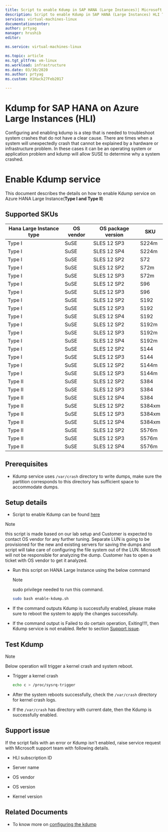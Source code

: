 ```yaml
---
title: Script to enable Kdump in SAP HANA (Large Instances)| Microsoft Docs
description: Script to enable Kdump in SAP HANA (Large Instances) HLI Type I, HLI Type II
services: virtual-machines-linux
documentationcenter:
author: prtyag
manager: hrushib
editor:

ms.service: virtual-machines-linux

ms.topic: article
ms.tgt_pltfrm: vm-linux
ms.workload: infrastructure
ms.date: 03/30/2020
ms.author: prtyag
ms.custom: H1Hack27Feb2017

---
```


# Kdump for SAP HANA on Azure Large Instances (HLI)

Configuring and enabling kdump is a step that is needed to troubleshoot system crashes that do not have a clear cause.
There are times when a system will unexpectedly crash that cannot be explained by a hardware or infrastructure problem.
In these cases it can be an operating system or application problem and kdump will allow SUSE to determine why a system crashed.

# Enable Kdump service

This document describes the details on how to enable Kdump service on Azure HANA Large
Instance(**Type I and Type II**)

## Supported SKUs

|  Hana Large Instance type   |  OS vendor   |  OS package version   |  SKU	       |
|-----------------------------|--------------|-----------------------|-------------|
|   Type I                    |  SuSE        |   SLES 12 SP3         |  S224m      |
|   Type I                    |  SuSE        |   SLES 12 SP4         |  S224m      |
|   Type I                    |  SuSE        |   SLES 12 SP2         |  S72        |
|   Type I                    |  SuSE        |   SLES 12 SP2         |  S72m       |
|   Type I                    |  SuSE        |   SLES 12 SP3         |  S72m       |
|   Type I                    |  SuSE        |   SLES 12 SP2         |  S96        |
|   Type I                    |  SuSE        |   SLES 12 SP3         |  S96        |
|   Type I                    |  SuSE        |   SLES 12 SP2         |  S192       |
|   Type I                    |  SuSE        |   SLES 12 SP3         |  S192       |
|   Type I                    |  SuSE        |   SLES 12 SP4         |  S192       |
|   Type I                    |  SuSE        |   SLES 12 SP2         |  S192m      |
|   Type I                    |  SuSE        |   SLES 12 SP3         |  S192m      |
|   Type I                    |  SuSE        |   SLES 12 SP4         |  S192m      |
|   Type I                    |  SuSE        |   SLES 12 SP2         |  S144       |
|   Type I                    |  SuSE        |   SLES 12 SP3         |  S144       |
|   Type I                    |  SuSE        |   SLES 12 SP2         |  S144m      |
|   Type I                    |  SuSE        |   SLES 12 SP3         |  S144m      |
|   Type II                   |  SuSE        |   SLES 12 SP2         |  S384       |
|   Type II                   |  SuSE        |   SLES 12 SP3         |  S384       |
|   Type II                   |  SuSE        |   SLES 12 SP4         |  S384       |
|   Type II                   |  SuSE        |   SLES 12 SP2         |  S384xm     |
|   Type II                   |  SuSE        |   SLES 12 SP3         |  S384xm     |
|   Type II                   |  SuSE        |   SLES 12 SP4         |  S384xm     |
|   Type II                   |  SuSE        |   SLES 12 SP2         |  S576m      |
|   Type II                   |  SuSE        |   SLES 12 SP3         |  S576m      |
|   Type II                   |  SuSE        |   SLES 12 SP4         |  S576m      |

## Prerequisites

- Kdump service uses `/var/crash` directory to write dumps, make sure the partition corresponds to this directory has sufficient space to accommodate dumps.

## Setup details

- Script to enable Kdump can be found [here](https://github.com/Azure/sap-hana/blob/master/tools/enable-kdump.sh)
> [!NOTE]
> this script is made based on our lab setup and Customer is expected to contact OS vendor for any further tuning.
> Separate LUN is going to be provisioned for the new and existing servers for saving the dumps and script will take care of configuring the file system out of the LUN.
> Microsoft will not be responsible for analyzing the dump. Customer has to open a ticket with OS vendor to get it analyzed.

- Run this script on HANA Large Instance using the below command

    > [!NOTE]
    > sudo privilege needed to run this command.

    ```bash
    sudo bash enable-kdump.sh
    ```

- If the command outputs Kdump is successfully enabled, please make sure to reboot the system to apply the changes successfully.

- If the command output is Failed to do certain operation, Exiting!!!!, then Kdump service is not enabled. Refer to section [Support issue](#support-issue).

## Test Kdump

> [!NOTE]
>  Below operation will trigger a kernel crash and system reboot.

- Trigger a kernel crash

    ```bash
    echo c > /proc/sysrq-trigger
    ```

- After the system reboots successfully, check the `/var/crash` directory for kernel crash logs.

- If the `/var/crash` has directory with current date, then the Kdump is successfully enabled.

## Support issue

If the script fails with an error or Kdump isn't enabled, raise service request with Microsoft support team with following details.

* HLI subscription ID

* Server name

* OS vendor

* OS version

* Kernel version

## Related Documents
- To know more on [configuring the kdump](https://www.suse.com/support/kb/doc/?id=3374462)
